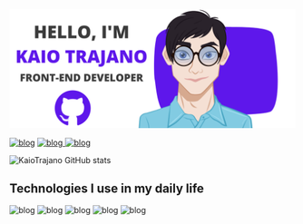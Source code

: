 ![alt text](https://github.com/KaioTrajano/KaioTrajano/blob/main/Profile.png)

[![blog](https://img.shields.io/badge/LinkedIn-0077B5?style=for-the-badge&logo=linkedin&logoColor=white)](https://www.linkedin.com/in/kaiotrajano/) [![blog](https://img.shields.io/badge/Codewars-B1361E?style=for-the-badge&logo=Codewars&logoColor=white)](https://www.codewars.com/users/KaioTrajano)[ ![blog](https://img.shields.io/badge/WhatsApp-25D366?style=for-the-badge&logo=whatsapp&logoColor=white)](http://api.whatsapp.com/send?1=pt_BR&phone=5515997285135)



![KaioTrajano GitHub stats](https://github-readme-stats.vercel.app/api?username=KaioTrajano&show_icons=true&)

## Technologies I use in my daily life

![blog](https://img.shields.io/badge/JavaScript-F7DF1E?style=for-the-badge&logo=javascript&logoColor=black) ![blog](https://img.shields.io/badge/HTML5-E34F26?style=for-the-badge&logo=html5&logoColor=white) ![blog](https://img.shields.io/badge/CSS3-1572B6?style=for-the-badge&logo=css3&logoColor=white) ![blog](https://img.shields.io/badge/React-20232A?style=for-the-badge&logo=react&logoColor=61DAFB) ![blog](https://img.shields.io/badge/Bootstrap-563D7C?style=for-the-badge&logo=bootstrap&logoColor=white)






